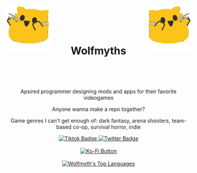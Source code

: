 <!-- Intro -->
<div id="intro" align="center">
    <span><img src="meow_attention.gif" alt="Blob Cat :3" height="128" width="122" align="left"></span>
    <span><img src="meow_attentionreverse.png" alt="Reversed Blob Cat >:3" align="right"></span>
    <br> <br> <br> <br>
    <h1>Wolfmyths</h1>
    <br> <br> <br>
</div>

<!-- About -->
<div id="about" align="center">
    <p> Apsired programmer designing mods and apps for their favorite videogames </p>
    <p> Anyone wanna make a repo together? </p>
    <p> Game genres I can't get enough of: dark fantasy, arena shooters, team-based co-op, survival horror, indie </p>
</div>

<!-- Social Media -->
<div id="badges" align="center">
  <a href="https://www.tiktok.com/@tb2nc8m34ye">
    <img src="https://img.shields.io/badge/TikTok-000000?style=for-the-badge&logo=tiktok&logoColor=white" alt="Tiktok Badge">
  </a>
  <a href="https://twitter.com/Wolfmyths_">
    <img src="https://img.shields.io/badge/Twitter-blue?style=for-the-badge&logo=twitter&logoColor=white" alt="Twitter Badge">
  </a>
</div>

<br>

<!-- Donation Links -->
<div id="support" align="center">
  <a href="https://ko-fi.com/C0C4MJZS9">
    <img src="https://ko-fi.com/img/githubbutton_sm.svg" alt="Ko-Fi Button">
  </a>
</div>

<br>

<!-- Analytics -->
<div id="analytics" align="center">
  <a href="https://github.com/anuraghazra/github-readme-stats">
   <img alt="Wolfmyth's Top Languages" src="https://github-readme-stats.vercel.app/api/top-langs/?username=Wolfmyths&langs_count=8&layout=compact&theme=cobalt&hide_border=true&hide=Jupyter%20Notebook" height="192px">
  </a>
</div>

